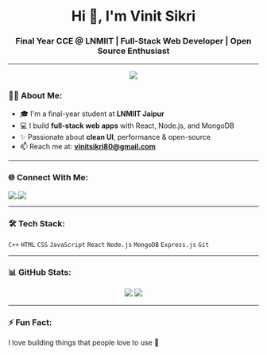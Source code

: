 <h1 align="center">Hi 👋, I'm Vinit Sikri</h1>
<h3 align="center">Final Year CCE @ LNMIIT | Full-Stack Web Developer | Open Source Enthusiast</h3>

---

<p align="center">
  <img src="https://readme-typing-svg.herokuapp.com?size=24&duration=4000&color=00F7D5&center=true&vCenter=true&width=800&lines=Final+Year+Student+at+LNMIIT;Full+Stack+Web+Developer;Open+Source+Contributor+%F0%9F%9A%80;Tech+Learner+and+Problem+Solver" />
</p>


### 🧑‍💻 About Me:
- 🎓 I'm a final-year student at **LNMIIT Jaipur**
- 💻 I build **full-stack web apps** with React, Node.js, and MongoDB
- ✨ Passionate about **clean UI**, performance & open-source
- 📫 Reach me at: **vinitsikri80@gmail.com**

---

### 🌐 Connect With Me:
<p align="left">
  <a href="https://www.linkedin.com/in/vinit-sikri-46a997252/" target="_blank">
    <img align="center" src="https://img.shields.io/badge/LinkedIn-blue?style=flat&logo=linkedin&logoColor=white" />
  </a>
  <a href="mailto:vinitsikri80@gmail.com">
    <img align="center" src="https://img.shields.io/badge/Gmail-red?style=flat&logo=gmail&logoColor=white" />
  </a>
</p>

---

### 🛠️ Tech Stack:
`C++` `HTML` `CSS` `JavaScript` `React` `Node.js` `MongoDB` `Express.js` `Git` 

---

### 📊 GitHub Stats:
<p align="center">
  <img src="https://github-readme-stats.vercel.app/api?username=Vinit-Sikri&show_icons=true&theme=tokyonight" />
  <img src="https://github-readme-stats.vercel.app/api/top-langs/?username=Vinit-Sikri&layout=compact&theme=tokyonight" />
</p>


---

### ⚡ Fun Fact:
I love building things that people love to use 🚀
